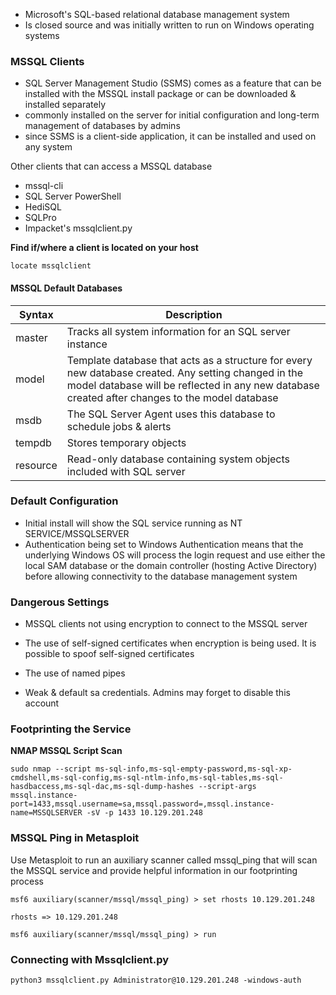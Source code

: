 - Microsoft's SQL-based relational database management system
- Is closed source and was initially written to run on Windows operating systems

### MSSQL Clients

- SQL Server Management Studio (SSMS) comes as a feature that can be installed with the MSSQL install package or can be downloaded & installed separately
- commonly installed on the server for initial configuration and long-term management of databases by admins
- since SSMS is a client-side application, it can be installed and used on any system

Other clients that can access a MSSQL database
- mssql-cli	
- SQL Server PowerShell	
- HediSQL	
- SQLPro	
- Impacket's mssqlclient.py

**Find if/where a client is located on your host**
```
locate mssqlclient
```

#### MSSQL Default Databases

| Syntax      | Description |
| ----------- | ----------- |
| master      | Tracks all system information for an SQL server instance       |
| model       | Template database that acts as a structure for every new database created. Any setting changed in the model database will be reflected in any new database created after changes to the model database        |
| msdb        | The SQL Server Agent uses this database to schedule jobs & alerts |
| tempdb      | Stores temporary objects |
| resource    | Read-only database containing system objects included with SQL server       |


### Default Configuration

- Initial install will show the SQL service running as NT SERVICE/MSSQLSERVER 
- Authentication being set to Windows Authentication means that the underlying Windows OS will process the login request and use either the local SAM database or the domain controller (hosting Active Directory) before allowing connectivity to the database management system

### Dangerous Settings

- MSSQL clients not using encryption to connect to the MSSQL server

- The use of self-signed certificates when encryption is being used. It is possible to spoof self-signed certificates

- The use of named pipes

- Weak & default sa credentials. Admins may forget to disable this account


### Footprinting the Service

**NMAP MSSQL Script Scan**
```
sudo nmap --script ms-sql-info,ms-sql-empty-password,ms-sql-xp-cmdshell,ms-sql-config,ms-sql-ntlm-info,ms-sql-tables,ms-sql-hasdbaccess,ms-sql-dac,ms-sql-dump-hashes --script-args mssql.instance-port=1433,mssql.username=sa,mssql.password=,mssql.instance-name=MSSQLSERVER -sV -p 1433 10.129.201.248
```


### MSSQL Ping in Metasploit

Use Metasploit to run an auxiliary scanner called mssql_ping that will scan the MSSQL service and provide helpful information in our footprinting process

```
msf6 auxiliary(scanner/mssql/mssql_ping) > set rhosts 10.129.201.248

rhosts => 10.129.201.248

msf6 auxiliary(scanner/mssql/mssql_ping) > run
```

### Connecting with Mssqlclient.py

```
python3 mssqlclient.py Administrator@10.129.201.248 -windows-auth
```

